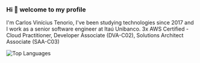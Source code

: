 ### Hi 👋 welcome to my profile

I'm Carlos Vinícius Tenorio, I've been studying technologies since 2017 and I work as a senior software engineer at Itaú Unibanco.
3x AWS Certified - Cloud Practitioner, Developer Associate (DVA-C02), Solutions Architect Associate (SAA-C03)

![Top Languages](https://github-readme-stats.vercel.app/api/top-langs/?username=your-username&layout=compact&theme=radical)
